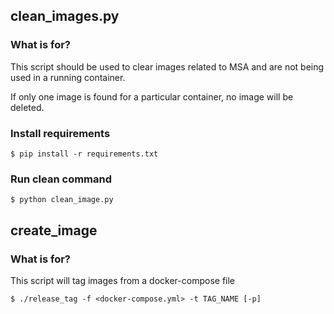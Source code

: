## clean_images.py
### What is for?
This script should be used to clear images related to MSA and are not being
used in a running container.

If only one image is found for a particular container, no image will be
deleted.

### Install requirements
`$ pip install -r requirements.txt`

### Run clean command
`$ python clean_image.py`

## create_image
### What is for?
This script will tag images from a docker-compose file

`$ ./release_tag -f <docker-compose.yml> -t TAG_NAME [-p]`
